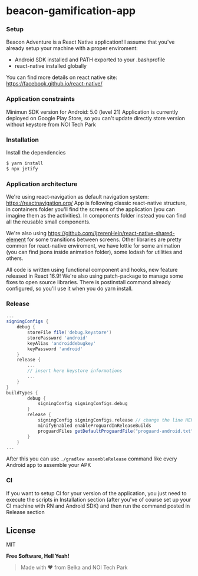 # beacon-gamification-app

### Setup

Beacon Adventure is a React Native application! I assume that you've already setup your machine with a proper enviroment:
- Android SDK installed and PATH exported to your .bashprofile
- react-native installed globally

You can find more details on react native site: https://facebook.github.io/react-native/

### Application constraints

Minimun SDK version for Android: 5.0 (level 21)
Application is currently deployed on Google Play Store, so you can't update directly store version without keystore from NOI Tech Park

### Installation

Install the dependencies

```sh
$ yarn install
$ npx jetify
```

### Application architecture

We're using react-navigation as default navigation system: https://reactnavigation.org/
App is following classic react-native structure, in containers folder you'll find the screens of the application (you can imagine them as the activities). In components folder instead you can find all the reusable small components.

We're also using https://github.com/IjzerenHein/react-native-shared-element for some transitions between screens. Other libraries are pretty common for react-native enviroment, we have lottie for some animation (you can find jsons inside animation folder), some lodash for utilities and others.

All code is written using functional component and hooks, new feature released in React 16.9! We're also using patch-package to manage some fixes to open source libraries. There is postinstall command already configured, so you'll use it when you do yarn install.

### Release

```gradle
...
signingConfigs {
    debug {
        storeFile file('debug.keystore')
        storePassword 'android'
        keyAlias 'androiddebugkey'
        keyPassword 'android'
    }
    release {
        ...
        // insert here keystore informations
        ...
    }
}
buildTypes {
        debug {
            signingConfig signingConfigs.debug
        }
        release {
            signingConfig signingConfigs.release // change the line HERE after you have configured the keytore
            minifyEnabled enableProguardInReleaseBuilds
            proguardFiles getDefaultProguardFile("proguard-android.txt"), "proguard-rules.pro"
        }
    }
...
```

After this you can use `./gradlew assembleRelease` command like every Android app to assemble your APK

### CI

If you want to setup CI for your version of the application, you just need to execute the scripts in Installation section (after you've of course set up your CI machine with RN and Android SDK) and then run the command posted in Release section

License
----

MIT

**Free Software, Hell Yeah!**

> Made with ❤️ from Belka and NOI Tech Park

